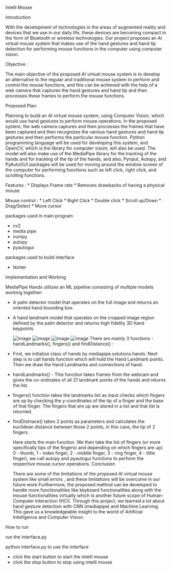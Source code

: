 Intelli Mouse

Introduction
  
  With the development of technologies in the areas of augmented reality and devices that we use in our daily life, these devices are becoming compact in the form of Bluetooth or wireless technologies. Our project proposes an AI virtual mouse system that makes use of the hand gestures and hand tip detection for performing mouse functions in the computer using computer vision.
  
Objective : 
  
  
  The main objective of the proposed AI virtual mouse system is to develop an alternative to the regular and traditional mouse system to perform and control the mouse functions, and this can be achieved with the help of a web camera that captures the hand gestures and hand tip and then processes these frames to perform the mouse functions
  
Proposed Plan:
  
  
  Planning to build an AI virtual mouse system, using Computer Vision, which would use hand gestures to perform mouse operations. In the proposed system, the web camera captures and then processes the frames that have been captured and then recognizes
the various hand gestures and hand tip gestures and then performs the particular mouse function.
Python programming language will be used for developing this system, and OpenCV, which is the library for computer vision, will also be used. The model will also make use of the MediaPipe library for the tracking of the hands and for tracking of the tip of the hands, and also, Pynput, Autopy, and PyAutoGUI packages will be used for moving around the window screen of the computer for performing functions such as left click, right click, and scrolling functions.
  
  Features :
    * Displays Frame rate
    * Removes drawbacks of having a physical mouse

  Mouse control :
    * Left Click
    * Right Click
    * Double click
    * Scroll up/Down
    * Drag/Select
    * Move cursor

packages used in main program
* cv2
* media pipe
* numpy
* autopy
* pyautogui

packages used to build interface
* tkinter

Implementation and Working

  MediaPipe Hands utilizes an ML pipeline consisting of multiple models working together: 
* A palm detector model  that operates on the full image and returns an oriented hand bounding box.
* A hand landmark model that operates on the cropped image region defined by the palm detector and returns high fidelity 3D hand keypoints.

  ![image](https://user-images.githubusercontent.com/78116411/213756218-147587d8-f672-4747-98af-2a66adf3645a.png)
  ![image](https://user-images.githubusercontent.com/78116411/213756352-3decd217-2ea3-4be9-9150-6e5c55b1a5bf.png)
  ![image](https://user-images.githubusercontent.com/78116411/213756380-ec512499-15f4-44b0-b37e-452433e7502b.png)
  ![image](https://user-images.githubusercontent.com/78116411/213756460-073f7d95-09d3-4d9b-890f-42d3847fa317.png)
There are mainly 3 functions - handLandmarks(), fingers() and findDistance() :
* First, we initialize class of hands by mediapipe.solutions.hands. Next step is to call hands function which will hold the Hand Landmark points. Then we draw the Hand Landmarks and connections of hand.
* handLandmarks() - This function takes frames from the webcam and gives the co-ordinates of all 21 landmark points of the hands and returns the list.
* fingers() function takes the landmarks list as input  checks which fingers are up by checking the y-coordinates of the tip of a finger and the base of that finger. The fingers that are up are stored in a list and that list is returned.
* findDistnace() takes 2 points as parameters and calculates the euclidean distance between those 2 points, in this case, the tip of 2 fingers.

  Here starts the main function. We then take the list of fingers (or more specifically tips of the fingers)  and depending on which fingers are up( 0 - thumb, 1 - index finger, 2 - middle finger, 3 - ring finger, 4 - little finger), we call autopy and pyautogui functions to perform the respective mouse cursor operations.
Conclusion

  There are some of the limitations of the proposed AI virtual mouse system like small errors , and these limitations will be overcome in our future work.Furthermore, the proposed method can be developed to handle more functionalities like keyboard functionalities along with the mouse functionalities virtually which is another future scope of Human-Computer Interaction (HCI).
Through this project, we learned a lot about hand gesture detection with CNN (mediapipe) and Machine Learning. This gave us a knowledgeable insight to the world of Artificial Intelligence and Computer Vision. 


How to run

run the interface.py

python interface.py to use the interface

  * click the start button to start the intelli mouse
  * click the stop button to stop using intelli mouse
